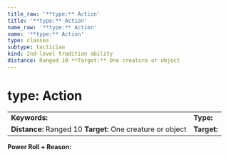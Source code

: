 ```yaml
---
title_raw: '**type:** Action'
title: '**type:** Action'
name_raw: '**type:** Action'
name: '**type:** Action'
type: classes
subtype: tactician
kind: 2nd-level tradition ability
distance: Ranged 10 **Target:** One creature or object
---
```


# **type:** Action

|                                                            |             |
| :--------------------------------------------------------- | :---------- |
| **Keywords:**                                              | **Type:**   |
| **Distance:** Ranged 10 **Target:** One creature or object | **Target:** |

**Power Roll + Reason:**

